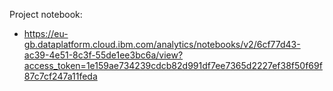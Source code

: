 Project notebook: 
* https://eu-gb.dataplatform.cloud.ibm.com/analytics/notebooks/v2/6cf77d43-ac39-4e51-8c3f-55de1ee3bc6a/view?access_token=1e159ae734239cdcb82d991df7ee7365d2227ef38f50f69f87c7cf247a11feda
